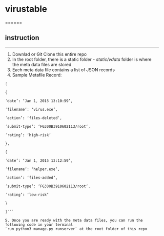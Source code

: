 # virustable
======
## instruction
------
1. Downlad or Git Clone this entire repo
2. In the root folder, there is a static folder - *static/vdata* folder is where the meta data files are stored
3. Each meta data file contains a list of JSON records
4. Sample Metafile Record:
```
[

{

‘date’: ‘Jan 1, 2015 13:10:59’,

‘filename’: ‘virus.exe’,

‘action’: ‘files-deleted’,

‘submit-type’: ‘FG300B3910602113/root’,

‘rating’: ‘high-risk’

},

{

‘date’: ‘Jan 1, 2015 13:12:59’,

‘filename’: ‘helper.exe’,

‘action’: ‘files-added’,

‘submit-type’: ‘FG300B3910602113/root’,

‘rating’: ‘low-risk’

}

]```

5. Once you are ready with the meta data files, you can run the following code in your terminal
`run python3 manage.py runserver` at the root folder of this repo